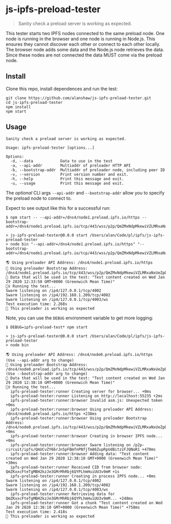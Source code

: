 # js-ipfs-preload-tester

> Sanity check a preload server is working as expected.

This tester starts two IPFS nodes connected to the same preload node. One node is running in the browser and one node is running in Node.js. This ensures they cannot discover each other or connect to each other locally. The browser node adds some data and the Node.js node retrieves the data. Since these nodes are not connected the data MUST come via the preload node.

## Install

Clone this repo, install dependences and run the test:

```console
git clone https://github.com/alanshaw/js-ipfs-preload-tester.git
cd js-ipfs-preload-tester
npm install
npm start
```

## Usage

```
Sanity check a preload server is working as expected.

Usage: ipfs-preload-tester [options...]

Options:
  -d, --data            Data to use in the test
  -a, --api-addr        Multiaddr of preloader HTTP API
  -b, --bootstrap-addr  Multiaddr of preloader node, including peer ID
  -v, --version         Print version number and exit.
  -h, --help            Print this message and exit.
  -u, --usage           Print this message and exit.
```

The _optional_ CLI args `--api-addr` and `--bootstrap-addr` allow you to specify the preload node to connect to.

Expect to see output like this for a successful run:

```console
$ npm start -- --api-addr=/dns4/node1.preload.ipfs.io/https --bootstrap-addr=/dns4/node1.preload.ipfs.io/tcp/443/wss/p2p/QmZMxNdpMkewiVZLMRxaNxUeZpDUb34pWjZ1kZvsd16Zic

> js-ipfs-preload-tester@0.0.0 start /Users/alan/Code/pl/ipfs/js-ipfs-preload-tester
> node bin "--api-addr=/dns4/node1.preload.ipfs.io/https" "--bootstrap-addr=/dns4/node1.preload.ipfs.io/tcp/443/wss/p2p/QmZMxNdpMkewiVZLMRxaNxUeZpDUb34pWjZ1kZvsd16Zic"

🌎 Using preloader API Address: /dns4/node1.preload.ipfs.io/https
🥾 Using preloader Bootstrap Address: /dns4/node1.preload.ipfs.io/tcp/443/wss/p2p/QmZMxNdpMkewiVZLMRxaNxUeZpDUb34pWjZ1kZvsd16Zic
💾 Data that will be used in the test: "Test content created on Wed Jan 29 2020 12:33:50 GMT+0000 (Greenwich Mean Time)"
🏃‍♀️ Running the test...
Swarm listening on /ip4/127.0.0.1/tcp/4002
Swarm listening on /ip4/192.168.1.209/tcp/4002
Swarm listening on /ip4/127.0.0.1/tcp/4003/ws
Test execution time: 2.268s
🥳 This preloader is working as expected
```

Note, you can use the `DEBUG` environment variable to get more logging:

```console
$ DEBUG=ipfs-preload-test* npm start

> js-ipfs-preload-tester@0.0.0 start /Users/alan/Code/pl/ipfs/js-ipfs-preload-tester
> node bin

🌎 Using preloader API Address: /dns4/node0.preload.ipfs.io/https
(Use --api-addr arg to change)
🥾 Using preloader Bootstrap Address: /dns4/node0.preload.ipfs.io/tcp/443/wss/p2p/QmZMxNdpMkewiVZLMRxaNxUeZpDUb34pWjZ1kZvsd16Zic
(Use --bootstrap-addr arg to change)
💾 Data that will be used in the test: "Test content created on Wed Jan 29 2020 12:38:10 GMT+0000 (Greenwich Mean Time)"
🏃‍♀️ Running the test...
  ipfs-preload-tester:runner Creating server for browser... +0ms
  ipfs-preload-tester:runner Listening on http://localhost:55235 +2ms
  ipfs-preload-tester:runner:browser Invalid asm.js: Unexpected token +0ms
  ipfs-preload-tester:runner:browser Using preloader API Address: /dns4/node0.preload.ipfs.io/https +238ms
  ipfs-preload-tester:runner:browser Using preloader Bootstrap Address: /dns4/node0.preload.ipfs.io/tcp/443/wss/p2p/QmZMxNdpMkewiVZLMRxaNxUeZpDUb34pWjZ1kZvsd16Zic +0ms
  ipfs-preload-tester:runner:browser Creating in browser IPFS node... +0ms
  ipfs-preload-tester:runner:browser Swarm listening on /p2p-circuit/ipfs/QmUCvZY66rJn5pFBmfnPNfjTm86ZupRpUdBitzzFJQNoR1 +470ms
  ipfs-preload-tester:runner:browser Adding data: "Test content created on Wed Jan 29 2020 12:38:10 GMT+0000 (Greenwich Mean Time)" +30ms
  ipfs-preload-tester:runner Received CID from browser node: QmZKxxcFteTgMBH2kzJe3GMrMhRbj6QYPLhmHuiUU3v9mM +1s
  ipfs-preload-tester:runner Creating in process IPFS node... +0ms
Swarm listening on /ip4/127.0.0.1/tcp/4002
Swarm listening on /ip4/192.168.1.209/tcp/4002
Swarm listening on /ip4/127.0.0.1/tcp/4003/ws
  ipfs-preload-tester:runner Retrieving data for QmZKxxcFteTgMBH2kzJe3GMrMhRbj6QYPLhmHuiUU3v9mM... +248ms
  ipfs-preload-tester:runner Got a chunk "Test content created on Wed Jan 29 2020 12:38:10 GMT+0000 (Greenwich Mean Time)" +758ms
Test execution time: 2.418s
🥳 This preloader is working as expected
```
